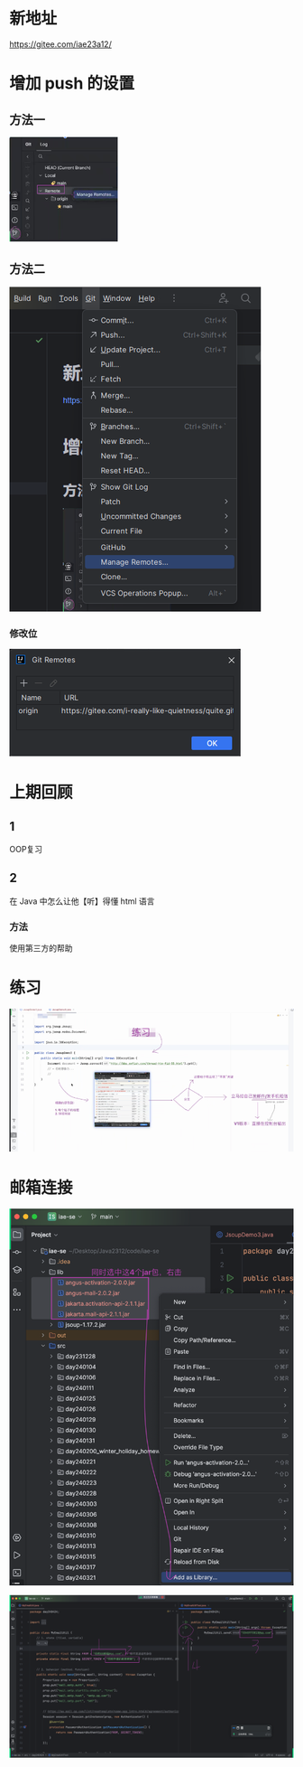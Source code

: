 # 新地址

https://gitee.com/iae23a12/

# 增加 push 的设置

## 方法一

![img.png](Img/img.png)

## 方法二

![img_1.png](Img/img_1.png)

### 修改位

![img_2.png](Img/img_2.png)

# 上期回顾

## 1

OOP复习

## 2

在 Java 中怎么让他【听】得懂 html 语言

### 方法

使用第三方的帮助

# 练习

![img_3.png](Img/img_3.png)

# 邮箱连接

![png01.png](Img/png01.png)

![png002.png](Img/png002.png)